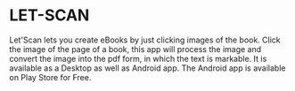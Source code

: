 # LET-SCAN
Let'Scan lets you create eBooks by just clicking images of the book. Click the image of the page of a book, this app will process the image and convert the image into the pdf form, in which the text is markable. It is available as a Desktop as well as Android app. The Android app is available on Play Store for Free.
